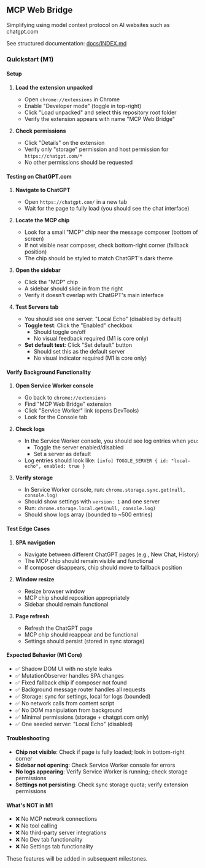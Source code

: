 ## MCP Web Bridge
Simplifying using model context protocol on AI websites such as chatgpt.com  

See structured documentation: [docs/INDEX.md](./docs/INDEX.md)

### Quickstart (M1)

#### Setup
1. **Load the extension unpacked**
   - Open `chrome://extensions` in Chrome
   - Enable "Developer mode" (toggle in top-right)
   - Click "Load unpacked" and select this repository root folder
   - Verify the extension appears with name "MCP Web Bridge"

2. **Check permissions**
   - Click "Details" on the extension
   - Verify only "storage" permission and host permission for `https://chatgpt.com/*`
   - No other permissions should be requested

#### Testing on ChatGPT.com
1. **Navigate to ChatGPT**
   - Open `https://chatgpt.com/` in a new tab
   - Wait for the page to fully load (you should see the chat interface)

2. **Locate the MCP chip**
   - Look for a small "MCP" chip near the message composer (bottom of screen)
   - If not visible near composer, check bottom-right corner (fallback position)
   - The chip should be styled to match ChatGPT's dark theme

3. **Open the sidebar**
   - Click the "MCP" chip
   - A sidebar should slide in from the right
   - Verify it doesn't overlap with ChatGPT's main interface

4. **Test Servers tab**
   - You should see one server: "Local Echo" (disabled by default)
   - **Toggle test**: Click the "Enabled" checkbox
     - Should toggle on/off
     - No visual feedback required (M1 is core only)
   - **Set default test**: Click "Set default" button
     - Should set this as the default server
     - No visual indicator required (M1 is core only)

#### Verify Background Functionality
1. **Open Service Worker console**
   - Go back to `chrome://extensions`
   - Find "MCP Web Bridge" extension
   - Click "Service Worker" link (opens DevTools)
   - Look for the Console tab

2. **Check logs**
   - In the Service Worker console, you should see log entries when you:
     - Toggle the server enabled/disabled
     - Set a server as default
   - Log entries should look like: `[info] TOGGLE_SERVER { id: "local-echo", enabled: true }`

3. **Verify storage**
   - In Service Worker console, run: `chrome.storage.sync.get(null, console.log)`
   - Should show settings with `version: 1` and one server
   - Run: `chrome.storage.local.get(null, console.log)`
   - Should show logs array (bounded to ~500 entries)

#### Test Edge Cases
1. **SPA navigation**
   - Navigate between different ChatGPT pages (e.g., New Chat, History)
   - The MCP chip should remain visible and functional
   - If composer disappears, chip should move to fallback position

2. **Window resize**
   - Resize browser window
   - MCP chip should reposition appropriately
   - Sidebar should remain functional

3. **Page refresh**
   - Refresh the ChatGPT page
   - MCP chip should reappear and be functional
   - Settings should persist (stored in sync storage)

#### Expected Behavior (M1 Core)
- ✅ Shadow DOM UI with no style leaks
- ✅ MutationObserver handles SPA changes
- ✅ Fixed fallback chip if composer not found
- ✅ Background message router handles all requests
- ✅ Storage: sync for settings, local for logs (bounded)
- ✅ No network calls from content script
- ✅ No DOM manipulation from background
- ✅ Minimal permissions (storage + chatgpt.com only)
- ✅ One seeded server: "Local Echo" (disabled)

#### Troubleshooting
- **Chip not visible**: Check if page is fully loaded; look in bottom-right corner
- **Sidebar not opening**: Check Service Worker console for errors
- **No logs appearing**: Verify Service Worker is running; check storage permissions
- **Settings not persisting**: Check sync storage quota; verify extension permissions

#### What's NOT in M1
- ❌ No MCP network connections
- ❌ No tool calling
- ❌ No third-party server integrations
- ❌ No Dev tab functionality
- ❌ No Settings tab functionality

These features will be added in subsequent milestones.